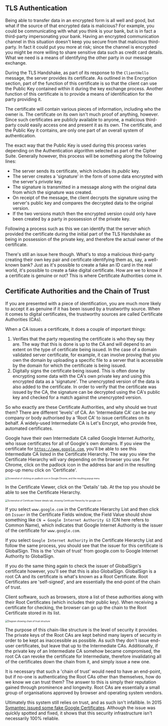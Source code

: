 ## TLS Authentication

Being able to transfer data in an encrypted form is all well and good, but what if the source of that encrypted data is malicious? For example, you could be communicating with what you think is your bank, but is in fact a third-party impersonating your bank. Having an encrypted communication channel in this situation doesn't keep you secure from that malicious third-party. In fact it could put you more at risk; since the channel is encrypted you might be more willing to share sensitive data such as credit card details. What we need is a means of identifying the other party in our message exchange.

During the TLS Handshake, as part of its response to the `ClientHello` message, the server provides its certificate. As outlined in the Encryption section, part of the function of this certificate is so that the client can use the Public Key contained within it during the key exchange process. Another function of this certificate is to provide a means of identification for the party providing it.

The certificate will contain various pieces of information, including who the owner is. The certificate on its own isn't much proof of anything, however. Since such certificates are publicly available to anyone, a malicious third-party could easily access one and present it as its own. The certificate, and the Public Key it contains, are only one part of an overall system of authentication.

The exact way that the Public Key is used during this process varies depending on the Authentication algorithm selected as part of the Cipher Suite. Generally however, this process will be something along the following lines:

- The server sends its certificate, which includes its *public* key.
- The server creates a 'signature' in the form of some data encrypted with the server's *private* key.
- The signature is transmitted in a message along with the original data from which the signature was created.
- On receipt of the message, the client decrypts the signature using the server's public key and compares the decrypted data to the original version.
- If the two versions match then the encrypted version could only have been created by a party in possession of the private key.

Following a process such as this we can identify that the server which provided the certificate during the initial part of the TLS Handshake as being in possession of the private key, and therefore the actual owner of the certificate.

There's still an issue here though. What's to stop a malicious third-party creating their own key pair and certificate identifying them as, say, a well-known bank? Just as it's possible to create a fake an ID card in the real world, it's possible to create a fake digital certificate. How are we to know if a certificate is genuine or not? This is where Certificate Authorities come in.

## Certificate Authorities and the Chain of Trust

If you are presented with a piece of identification, you are much more likely to accept it as genuine if it has been issued by a trustworthy source. When it comes to digital certificates, the trustworthy sources are called Certificate Authorities (CAs).

When a CA issues a certificate, it does a couple of important things:

1. Verifies that the party requesting the certificate is who they say they are. The way that this is done is up to the CA and will depend to an extent on the type of certificate being issued. In the case of a domain validated server certificate, for example, it can involve proving that you own the domain by uploading a specific file to a server that is accessible by the domain for which the certificate is being issued.
2. Digitally signs the certificate being issued. This is often done by encrypting some data with the CA's own private key and using this encrypted data as a 'signature'. The unencrypted version of the data is also added to the certificate. In order to verify that the certificate was issued by the CA, the signature can be decrypted using the CA's public key and checked for a match against the unencrypted version.

So who exactly are these Certificate Authorities, and why should we trust them? There are different 'levels' of CA. An 'Intermediate CA' can be any company or body authorised by a 'Root CA' to issue certificates on its behalf. A widely-used Intermediate CA is Let's Encrypt, who provide free, automated certificates.

Google have their own Intermediate CA called Google Internet Authority, who issue certificates for all of Google's own domains. If you view the certificate for [`https://www.google.com`](https://www.google.com/), you'll be able to see this Intermediate CA listed in the Certificate Hierarchy. The way you view the Certificate Hierarchy will vary depending on the browser you use. For Chrome, click on the padlock icon in the address bar and in the resulting pop-up menu click on 'Certificate'.



<img src="https://da77jsbdz4r05.cloudfront.net/images/ls170/tls-authentication-browser-padlock-modal.png" alt="Screenshot of clicking on padlock icon in Google Chrome, and the resulting popup menu" style="zoom: 50%;" />



In the Certificate Viewer, click on the 'Details' tab. At the top you should be able to see the Certificate Hierarchy.



<img src="https://da77jsbdz4r05.cloudfront.net/images/ls170/tls-authentication-browser-certification-path.png" alt="Screenshot of Certificate Viewer details tab, showing Certificate Hierarchy for google.com" style="zoom:50%;" />



If you select `www.google.com` in the Certificate Hierarchy List and then click on `Issuer` in the Certificate Fields window, the Field Value should show something like `CN = Google Internet Authority G3` (CN here refers to Common Name), which indicates that Google Internet Authority is the issuer of the certificate for `www.google.com`.

If you select `Google Internet Authority` in the Certificate Hierarchy List and follow the same process, you should see that the issuer for this certificate is GlobalSign. This is the 'chain of trust' from google.com to Google Internet Authority to GlobalSign.

If you do the same thing again to check the issuer of GlobalSign's certificate however, you'll see that this is also GlobalSign. GlobalSign is a root CA and its certificate is what's known as a Root Certificate. Root Certificates are 'self-signed', and are essentially the end-point of the chain of trust.

Client software, such as browsers, store a list of these authorities along with their Root Certificates (which includes their public key). When receiving a certificate for checking, the browser can go up the chain to the Root Certificate stored in its list.



<img src="https://da77jsbdz4r05.cloudfront.net/images/ls170/tls-authentication-chain-of-trust.png" alt="Diagram showing chain of trust structure" style="zoom:50%;" />



The purpose of this chain-like structure is the level of security it provides. The private keys of the Root CAs are kept behind many layers of security in order to be kept as inaccessible as possible. As such they don't issue end-user certificates, but leave that up to the Intermediate CAs. Additionally, if the private key of an Intermediate CA somehow became compromised, the root CA can revoke the certificate for Intermediate, therefore invalidating all of the certificates down the chain from it, and simply issue a new one.

It is necessary that such a 'chain of trust' would need to have an end-point, but if no-one is authenticating the Root CAs other than themselves, how do we know we can trust them? The answer to this is simply their reputation gained through prominence and longevity. Root CAs are essentially a small group of organisations approved by browser and operating system vendors.

Ultimately this system still relies on trust, and as such isn't infallible. In 2015 [Symantec issued some fake Google Certificates](https://www.itpro.co.uk/security/25315/symantec-employees-fired-over-fake-security-certificates). Although the issue was quickly spotted and fixed, it shows that this security infrastructure isn't necessarily 100% reliable.